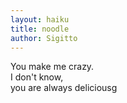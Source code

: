 ```yaml
---
layout: haiku
title: noodle
author: Sigitto
---
```


You make me crazy.<br>
I don't know,<br>
you are always deliciousg<br>